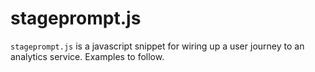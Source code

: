 # stageprompt.js

`stageprompt.js` is a javascript snippet for wiring up a user journey to an analytics service. Examples to follow.

